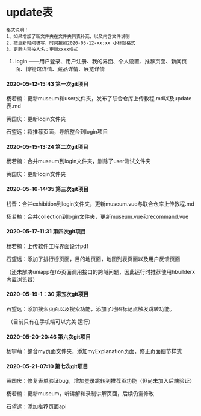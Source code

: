 # update表

```
格式说明：
1、如果增加了新文件夹在文件夹列表补充，以及内含文件说明
2、按更新时间填写，时间按照2020-05-12-xx:xx 小标题格式
3、更新内容按人名：更新xxxx格式
```

1. login	     ——用户登录、用户注册、我的界面、个人设置、推荐页面、新闻页面、博物馆详情、藏品详情、展览详情

#### 2020-05-12-15:43  第一次git项目

杨若楠：更新museum和user文件夹，发布了联合仓库上传教程.md以及update表.md

黄国庆：更新login文件夹

石望远：将推荐页面，导航整合到login项目

#### 2020-05-15-13:24  第二次git项目

杨若楠：合并museum到login文件夹，删除了user测试文件夹

黄国庆：更新login文件夹

#### 2020-05-16-14:35  第三次git项目

钱晋：合并exhibition到login文件夹，更新museum.vue与联合仓库上传教程.md

杨若楠：合并collection到login文件夹，更新museum.vue和recommand.vue

#### 2020-05-17-11:31  第四次git项目

杨若楠：上传软件工程界面设计pdf

石望远：添加了排行榜页面，目的地页面，地图列表页面以及用户反馈页面

​				（还未解决uniapp在h5页面调用接口的跨域问题，因此运行时推荐使用hbuilderx内置浏览器）

#### 2020-05-19-1：30  第五次git项目

石望远：添加搜索页面以及搜索功能，添加了地图标记点触发跳转功能。

​				（目前只有在手机端可以完美 运行）

#### 2020-05-20-20:46  第六次git项目

杨宇萌：整合my页面文件夹，添加myExplanation页面，修正页面细节样式

#### 2020-05-21-07:10  第七次git项目

黄国庆：修复表单验证bug，增加登录跳转到推荐页功能（但尚未加入后端验证）

杨若楠：更新museum，听讲解和录制讲解页面，后续仍需修改

石望远：添加推荐页面api